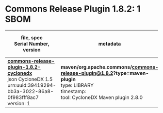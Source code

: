 Commons Release Plugin 1.8.2: 1 SBOM
=======

| file, spec<br>Serial Number, version| metadata | components<br>by type<br>- libs purl types |
| ----------------------------------- | -------- | ------------------------------------------ |
| **[commons-release-plugin-1.8.2-cyclonedx](maven/org.apache.commons/commons-release-plugin/1.8.2/commons-release-plugin-1.8.2-cyclonedx.json)**<br>json CycloneDX 1.5<br>urn:uuid:39419294-bb3a-3022-86a8-0f983fff8ac7<br>version: 1 | **maven/org.apache.commons/commons-release-plugin@1.8.2?type=maven-plugin**<br>type: LIBRARY<br>timestamp: <br>tool: CycloneDX Maven plugin 2.8.0 | 59<br>`library`: 59 <br>- `maven`: 59  |
